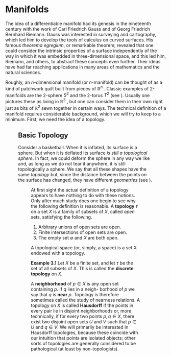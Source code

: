 # Manifolds

The idea of a differentiable manifold had its genesis in the nineteenth century
with the work of Carl Friedrich Gauss and of Georg Friedrich Bernhard Riemann.
Gauss was interested in surveying and cartography, which led him to develop the
tools of calculus on curved surfaces. His famous *theorema egregium*, or remarkable theorem, revealed that one could consider the intrinsic properties of a surface
independently of the way in which it was embedded in three-dimensional space,
and this led him, Riemann, and others, to abstract these concepts even further.
Their ideas have had far reaching applications in many areas of mathematics and
the natural sciences.

Roughly, an $n$-dimensional manifold (or $n$-manifold) can be thought of as a kind
of patchwork quilt built from pieces of $\mathbb{R}^n$ . Classic examples of 2-manifolds are
the 2-sphere $S^2$ and the 2-torus $T^2$ (see <a label="manifolds" prefix="Fig.">). Usually one pictures these as
living in $\mathbb{R}^3$ , but one can consider them in their own right just as bits of $\mathbb{R}^2$ sewn
together in certain ways. The technical definition of a manifold requires considerable background, which we will try to keep to a minimum. First, we need the idea
of a topology.

<figure src="manifolds.png" size="width:70%" caption="The 2-sphere and the 2-torus" label="manifolds">

## Basic Topology

Consider a basketball. When it is inflated, its surface is a sphere. But when it is
deflated its surface *is still a topological sphere*. In fact, we could deform the sphere
in any way we like and, as long as we do not tear it anywhere, it is still topologically a sphere. We say that all these shapes have the same *topology* but, since
the distance between the points on the surface has changed, they have different
*geometries* (see <a label="manifolds2" prefix="Fig.">).

<figure src="manifolds2.png" size="width:70%" caption="Topological 2-spheres." label="manifolds2">

At first sight the actual definition of a topology appears to have nothing to do
with these notions. Only after much study does one begin to see why the following
definition is reasonable. A **topology** $\tau$ on a set $X$ is a family of subsets of $X$, called
*open* sets, satisfying the following.

1. Arbitrary unions of open sets are open.
2. Finite intersections of open sets are open.
3. The empty set $∅$ and $X$ are both open.

A topological space (or, simply, a space) is a set X endowed with a topology.

**Example 3.1** Let $X$ be a finite set, and let $τ$ be the set of all subsets of $X$. This is
called the **discrete topology** on $X$.

A **neighborhood** of $p ∈ X$ is any open set containing $p$. If q lies in a neigh-
borhood of $p$ we say that $q$ is **near** $p$. Topology is therefore sometimes called the
study of nearness relations. A topology on $X$ is called **Hausdorff** if the points
in every pair lie in disjoint neighborhoods or, more technically, if for every two
points $p, q ∈ X$, there exist two disjoint open sets $U$ and $V$ such that $p ∈ U$
and $q ∈ V$. We will primarily be interested in Hausdorff topologies, because these
coincide with our intuition that points are isolated objects; other sorts of topologies
are generally considered to be pathological (at least by non-topologists).
